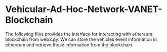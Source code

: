 # Vehicular-Ad-Hoc-Network-VANET-Blockchain
The following files provides the interface for interacting with ethereum blockchain from web3.py. We can store the vehicles event information in ethereum and retrieve those information from the blockchain.
